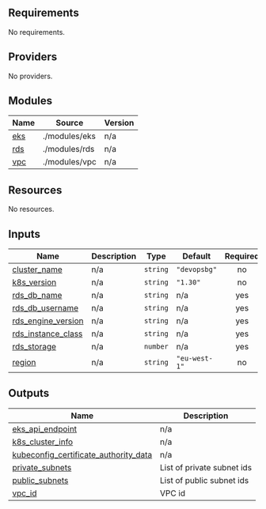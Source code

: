 <!-- BEGIN_TF_DOCS -->
## Requirements

No requirements.

## Providers

No providers.

## Modules

| Name | Source | Version |
|------|--------|---------|
| <a name="module_eks"></a> [eks](#module\_eks) | ./modules/eks | n/a |
| <a name="module_rds"></a> [rds](#module\_rds) | ./modules/rds | n/a |
| <a name="module_vpc"></a> [vpc](#module\_vpc) | ./modules/vpc | n/a |

## Resources

No resources.

## Inputs

| Name | Description | Type | Default | Required |
|------|-------------|------|---------|:--------:|
| <a name="input_cluster_name"></a> [cluster\_name](#input\_cluster\_name) | n/a | `string` | `"devopsbg"` | no |
| <a name="input_k8s_version"></a> [k8s\_version](#input\_k8s\_version) | n/a | `string` | `"1.30"` | no |
| <a name="input_rds_db_name"></a> [rds\_db\_name](#input\_rds\_db\_name) | n/a | `string` | n/a | yes |
| <a name="input_rds_db_username"></a> [rds\_db\_username](#input\_rds\_db\_username) | n/a | `string` | n/a | yes |
| <a name="input_rds_engine_version"></a> [rds\_engine\_version](#input\_rds\_engine\_version) | n/a | `string` | n/a | yes |
| <a name="input_rds_instance_class"></a> [rds\_instance\_class](#input\_rds\_instance\_class) | n/a | `string` | n/a | yes |
| <a name="input_rds_storage"></a> [rds\_storage](#input\_rds\_storage) | n/a | `number` | n/a | yes |
| <a name="input_region"></a> [region](#input\_region) | n/a | `string` | `"eu-west-1"` | no |

## Outputs

| Name | Description |
|------|-------------|
| <a name="output_eks_api_endpoint"></a> [eks\_api\_endpoint](#output\_eks\_api\_endpoint) | n/a |
| <a name="output_k8s_cluster_info"></a> [k8s\_cluster\_info](#output\_k8s\_cluster\_info) | n/a |
| <a name="output_kubeconfig_certificate_authority_data"></a> [kubeconfig\_certificate\_authority\_data](#output\_kubeconfig\_certificate\_authority\_data) | n/a |
| <a name="output_private_subnets"></a> [private\_subnets](#output\_private\_subnets) | List of private subnet ids |
| <a name="output_public_subnets"></a> [public\_subnets](#output\_public\_subnets) | List of public subnet ids |
| <a name="output_vpc_id"></a> [vpc\_id](#output\_vpc\_id) | VPC id |
<!-- END_TF_DOCS -->